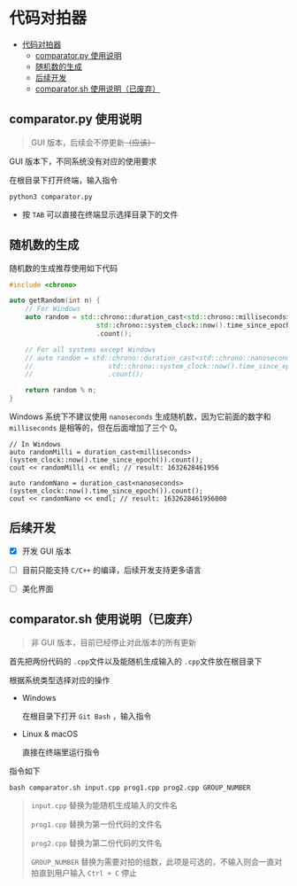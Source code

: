 # 代码对拍器

* [代码对拍器](#代码对拍器)
   * [comparator.py 使用说明](#comparatorpy-使用说明)
   * [随机数的生成](#随机数的生成)
   * [后续开发](#后续开发)
   * [comparator.sh 使用说明（已废弃）](#comparatorsh-使用说明已废弃)


## comparator.py 使用说明 

> GUI 版本，后续会不停更新~~（应该）~~

GUI 版本下，不同系统没有对应的使用要求

在根目录下打开终端，输入指令

```
python3 comparator.py
```

- 按 `TAB` 可以直接在终端显示选择目录下的文件



## 随机数的生成

随机数的生成推荐使用如下代码

```c++
#include <chrono>

auto getRandom(int n) {
    // For Windows
    auto random = std::chrono::duration_cast<std::chrono::milliseconds>(
                      std::chrono::system_clock::now().time_since_epoch())
                      .count();

    // For all systems except Windows
    // auto random = std::chrono::duration_cast<std::chrono::nanoseconds>(
    //                   std::chrono::system_clock::now().time_since_epoch())
    //                   .count();

    return random % n;
}
```



Windows 系统下不建议使用 `nanoseconds` 生成随机数，因为它前面的数字和 `milliseconds` 是相等的，但在后面增加了三个 0。

```
// In Windows
auto randomMilli = duration_cast<milliseconds>(system_clock::now().time_since_epoch()).count();
cout << randomMilli << endl; // result: 1632628461956

auto randomNano = duration_cast<nanoseconds>(system_clock::now().time_since_epoch()).count();
cout << randomNano << endl; // result: 1632628461956000
```




## 后续开发

- [x] 开发 GUI 版本
- [ ] 目前只能支持 `C/C++` 的编译，后续开发支持更多语言
- [ ] 美化界面



## comparator.sh 使用说明（已废弃）

> 非 GUI 版本，目前已经停止对此版本的所有更新

首先把两份代码的 `.cpp`文件以及能随机生成输入的 `.cpp`文件放在根目录下

根据系统类型选择对应的操作

- Windows

  在根目录下打开 `Git Bash` ，输入指令
- Linux & macOS

  直接在终端里运行指令

指令如下

```shell
bash comparator.sh input.cpp prog1.cpp prog2.cpp GROUP_NUMBER
```

> `input.cpp` 替换为能随机生成输入的文件名
>
> `prog1.cpp` 替换为第一份代码的文件名
>
> `prog2.cpp` 替换为第二份代码的文件名
>
> `GROUP_NUMBER` 替换为需要对拍的组数，此项是可选的，不输入则会一直对拍直到用户输入 `Ctrl + C` 停止
